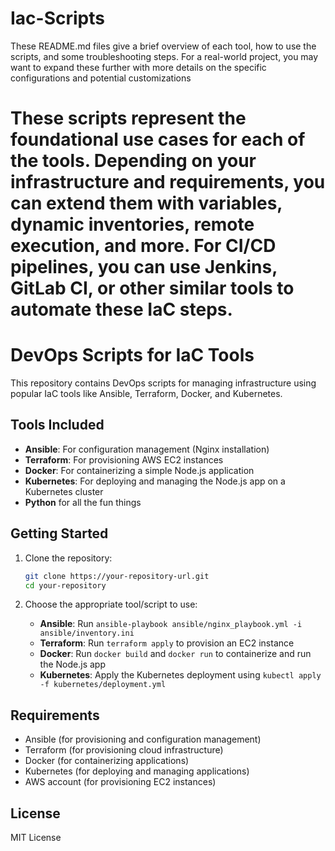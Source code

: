 # Iac-Scripts

These README.md files give a brief overview of each tool, how to use the scripts, and some troubleshooting steps. For a real-world project, you may want to expand these further with more details on the specific configurations and potential customizations

# These scripts represent the foundational use cases for each of the tools. Depending on your infrastructure and requirements, you can extend them with variables, dynamic  inventories, remote execution, and more. For CI/CD pipelines, you can use Jenkins, GitLab CI, or other similar tools to automate these IaC steps.

# DevOps Scripts for IaC Tools

This repository contains DevOps scripts for managing infrastructure using popular IaC tools like Ansible, Terraform, Docker, and Kubernetes.

## Tools Included

- **Ansible**: For configuration management (Nginx installation)
- **Terraform**: For provisioning AWS EC2 instances
- **Docker**: For containerizing a simple Node.js application
- **Kubernetes**: For deploying and managing the Node.js app on a Kubernetes cluster
- **Python** for all the fun things
## Getting Started

1. Clone the repository:
    ```bash
    git clone https://your-repository-url.git
    cd your-repository
    ```

2. Choose the appropriate tool/script to use:

    - **Ansible**: Run `ansible-playbook ansible/nginx_playbook.yml -i ansible/inventory.ini`
    - **Terraform**: Run `terraform apply` to provision an EC2 instance
    - **Docker**: Run `docker build` and `docker run` to containerize and run the Node.js app
    - **Kubernetes**: Apply the Kubernetes deployment using `kubectl apply -f kubernetes/deployment.yml`

## Requirements

- Ansible (for provisioning and configuration management)
- Terraform (for provisioning cloud infrastructure)
- Docker (for containerizing applications)
- Kubernetes (for deploying and managing applications)
- AWS account (for provisioning EC2 instances)

## License

MIT License


